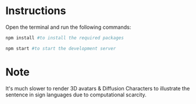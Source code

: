 # Instructions
 
Open the terminal and run the following commands:

```bash
npm install #to install the required packages
```

```bash
npm start #to start the development server
```


# Note
It's much slower to render 3D avatars & Diffusion Characters to illustrate the sentence in sign languages due to computational scarcity.
